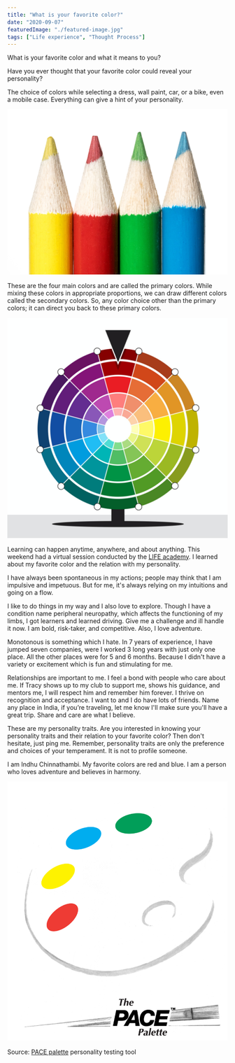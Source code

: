 ```yaml
---
title: "What is your favorite color?"
date: "2020-09-07"
featuredImage: "./featured-image.jpg"
tags: ["Life experience", "Thought Process"]
---
```


What is your favorite color and what it means to you?

Have you ever thought that your favorite color could reveal your personality?

The choice of colors while selecting a dress, wall paint, car, or a bike, even a mobile case. Everything can give a hint of your personality.

![](./1.jpg)

These are the four main colors and are called the primary colors. While mixing these colors in appropriate proportions, we can draw different colors called the secondary colors. So, any color choice other than the primary colors; it can direct you back to these primary colors.

![](./2.jpg)

Learning can happen anytime, anywhere, and about anything. This weekend had a virtual session conducted by the [LIFE academy](https://www.lifeacademy.co.in/). I learned about my favorite color and the relation with my personality. 

I have always been spontaneous in my actions; people may think that I am impulsive and impetuous. But for me, it's always relying on my intuitions and going on a flow.

I like to do things in my way and I also love to explore. Though I have a condition name peripheral neuropathy, which affects the functioning of my limbs, I got learners and learned driving. Give me a challenge and ill handle it now. I am bold, risk-taker, and competitive. Also, I love adventure.

Monotonous is something which I hate. In 7 years of experience, I have jumped seven companies, were I worked 3 long years with just only one place. All the other places were for 5 and 6 months. Because I didn't have a variety or excitement which is fun and stimulating for me.

Relationships are important to me. I feel a bond with people who care about me. If Tracy shows up to my club to support me, shows his guidance, and mentors me, I will respect him and remember him forever. I thrive on recognition and acceptance. I want to and I do have lots of friends. Name any place in India, if you’re traveling, let me know I'll make sure you'll have a great trip. Share and care are what I believe.

These are my personality traits. Are you interested in knowing your personality traits and their relation to your favorite color? Then don't hesitate, just ping me. 
Remember, personality traits are only the preference and choices of your temperament. It is not to profile someone.

I am Indhu Chinnathambi. My favorite colors are red and blue. I am a person who loves adventure and believes in harmony.

![](./3.jpg)

Source: [PACE palette](https://paceorg.com/about-pace/) personality testing tool

